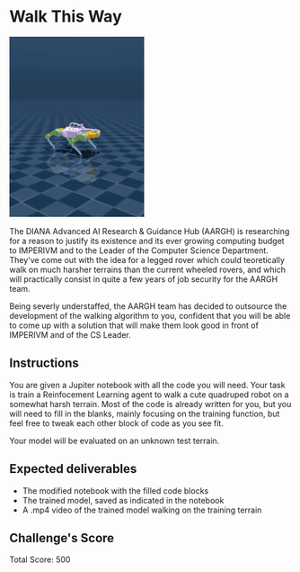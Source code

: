 # Walk This Way

![](./assets/walkie.gif)

The DIANA Advanced AI Research & Guidance Hub (AARGH) is researching for a reason to justify its existence and its ever growing computing budget to IMPERIVM and to the Leader of the Computer Science Department. They've come out with the idea for a legged rover which could teoretically walk on much harsher terrains than the current wheeled rovers, and which will practically consist in quite a few years of job security for the AARGH team.

Being severly understaffed, the AARGH team has decided to outsource the development of the walking algorithm to you, confident that you will be able to come up with a solution that will make them look good in front of IMPERIVM and of the CS Leader.

## Instructions

You are given a Jupiter notebook with all the code you will need. Your task is train a Reinfocement Learning agent to walk a cute quadruped robot on a somewhat harsh terrain. Most of the code is already written for you, but you will need to fill in the blanks, mainly focusing on the training function, but feel free to tweak each other block of code as you see fit.

Your model will be evaluated on an unknown test terrain.

## Expected deliverables
- The modified notebook with the filled code blocks
- The trained model, saved as indicated in the notebook
- A .mp4 video of the trained model walking on the training terrain

## Challenge's Score

Total Score: 500